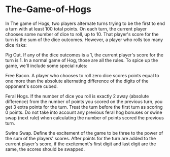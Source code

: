 # The-Game-of-Hogs

In The game of Hogs, two players alternate turns trying to be the first to end a turn with at least 100 total points. On each turn, the current player chooses some number of dice to roll, up to 10. That player's score for the turn is the sum of the dice outcomes. However, a player who rolls too many dice risks:

Pig Out. If any of the dice outcomes is a 1, the current player's score for the turn is 1.
In a normal game of Hog, those are all the rules. To spice up the game, we'll include some special rules:

Free Bacon. A player who chooses to roll zero dice scores points equal to one more than the absolute alternating difference of the digits of the opponent's score cubed.

Feral Hogs. If the number of dice you roll is exactly 2 away (absolute difference) from the number of points you scored on the previous turn, you get 3 extra points for the turn. Treat the turn before the first turn as scoring 0 points. Do not take into account any previous feral hog bonuses or swine swap (next rule) when calculating the number of points scored the previous turn.

Swine Swap. Define the excitement of the game to be three to the power of the sum of the players' scores. After points for the turn are added to the current player's score, if the excitement's first digit and last digit are the same, the scores should be swapped.
